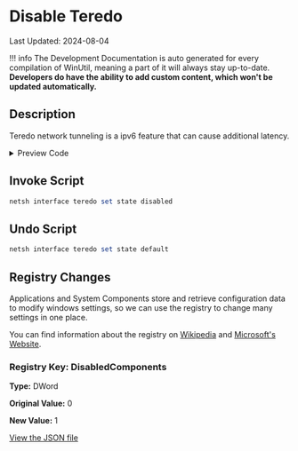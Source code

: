 ﻿# Disable Teredo

Last Updated: 2024-08-04


!!! info
     The Development Documentation is auto generated for every compilation of WinUtil, meaning a part of it will always stay up-to-date. **Developers do have the ability to add custom content, which won't be updated automatically.**


## Description

Teredo network tunneling is a ipv6 feature that can cause additional latency.

<!-- BEGIN CUSTOM CONTENT -->

<!-- END CUSTOM CONTENT -->

<details>
<summary>Preview Code</summary>

```json
{
    "Content":  "Disable Teredo",
    "Description":  "Teredo network tunneling is a ipv6 feature that can cause additional latency.",
    "category":  "Essential Tweaks",
    "panel":  "1",
    "Order":  "a005_",
    "registry":  [
                     {
                         "Path":  "HKLM:\\SYSTEM\\CurrentControlSet\\Services\\Tcpip6\\Parameters",
                         "Name":  "DisabledComponents",
                         "Value":  "1",
                         "OriginalValue":  "0",
                         "Type":  "DWord"
                     }
                 ],
    "InvokeScript":  [
                         "netsh interface teredo set state disabled"
                     ],
    "UndoScript":  [
                       "netsh interface teredo set state default"
                   ]
}
```
</details>

## Invoke Script

```powershell
netsh interface teredo set state disabled

```
## Undo Script

```powershell
netsh interface teredo set state default

```
## Registry Changes
Applications and System Components store and retrieve configuration data to modify windows settings, so we can use the registry to change many settings in one place.

You can find information about the registry on [Wikipedia](https://www.wikiwand.com/en/Windows_Registry) and [Microsoft's Website](https://learn.microsoft.com/en-us/windows/win32/sysinfo/registry).
### Registry Key: DisabledComponents
**Type:** DWord

**Original Value:** 0

**New Value:** 1


<!-- BEGIN SECOND CUSTOM CONTENT -->

<!-- END SECOND CUSTOM CONTENT -->

[View the JSON file](https://github.com/ChrisTitusTech/winutil/tree/main/config/tweaks.json)

